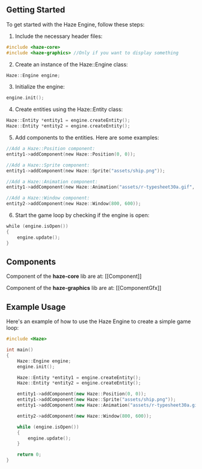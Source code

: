 ## Getting Started
To get started with the Haze Engine, follow these steps:

1. Include the necessary header files:
```cpp
#include <haze-core>
#include <haze-graphics> //Only if you want to display something
```

2. Create an instance of the Haze::Engine class:
```cpp
Haze::Engine engine;
```

3. Initialize the engine:
```cpp
engine.init();
```

4. Create entities using the Haze::Entity class:
```cpp
Haze::Entity *entity1 = engine.createEntity();
Haze::Entity *entity2 = engine.createEntity();
```

5. Add components to the entities. Here are some examples:
```cpp
//Add a Haze::Position component:
entity1->addComponent(new Haze::Position(0, 0));

//Add a Haze::Sprite component:
entity1->addComponent(new Haze::Sprite("assets/ship.png"));

//Add a Haze::Animation component:
entity1->addComponent(new Haze::Animation("assets/r-typesheet30a.gif", 34, 34, 3, 1));

//Add a Haze::Window component:
entity2->addComponent(new Haze::Window(800, 600));
```

6. Start the game loop by checking if the engine is open:
```cpp
while (engine.isOpen())
{
    engine.update();
}
```

## Components
Component of the **haze-core** lib are at:
[[Component]]

Component of the **haze-graphics** lib are at:
[[ComponentGfx]]

## Example Usage
Here's an example of how to use the Haze Engine to create a simple game loop:

```cpp
#include <Haze>

int main()
{
    Haze::Engine engine;
    engine.init();

    Haze::Entity *entity1 = engine.createEntity();
    Haze::Entity *entity2 = engine.createEntity();

    entity1->addComponent(new Haze::Position(0, 0));
    entity1->addComponent(new Haze::Sprite("assets/ship.png"));
    entity1->addComponent(new Haze::Animation("assets/r-typesheet30a.gif", 34, 34, 3, 1));

    entity2->addComponent(new Haze::Window(800, 600));

    while (engine.isOpen())
    {
        engine.update();
    }

    return 0;
}
```